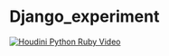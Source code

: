 # Django_experiment

[![Houdini Python Ruby Video](https://img.youtube.com/vi/6qB11AxqO9w/0.jpg)](https://www.youtube.com/watch?v=6qB11AxqO9w&feature=youtu.be&ab_channel=chandrakanth)


